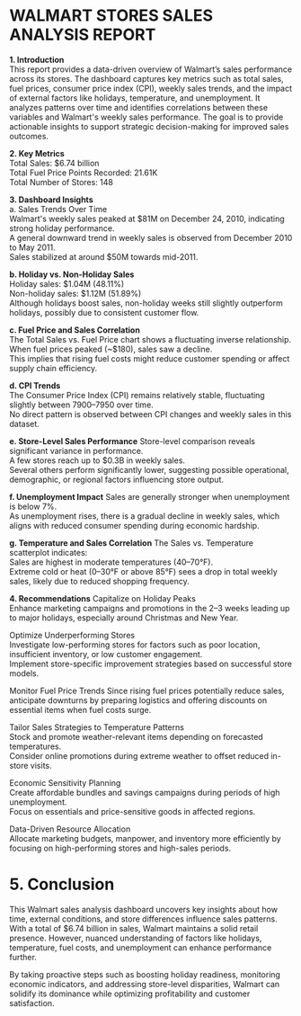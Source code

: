 # WALMART STORES SALES ANALYSIS REPORT

**1. Introduction**  
This report provides a data-driven overview of Walmart’s sales performance across its stores. The dashboard captures key metrics such as total sales, fuel prices, consumer price index (CPI), weekly sales trends, and the impact of external factors like holidays, temperature, and unemployment. It analyzes patterns over time and identifies correlations between these variables and Walmart's weekly sales performance. The goal is to provide actionable insights to support strategic decision-making for improved sales outcomes.  

**2. Key Metrics**  
Total Sales: $6.74 billion  
Total Fuel Price Points Recorded: 21.61K  
Total Number of Stores: 148  

**3. Dashboard Insights**  
a. Sales Trends Over Time  
Walmart's weekly sales peaked at $81M on December 24, 2010, indicating strong holiday performance.  
A general downward trend in weekly sales is observed from December 2010 to May 2011.  
Sales stabilized at around $50M towards mid-2011.  

**b. Holiday vs. Non-Holiday Sales**  
Holiday sales: $1.04M (48.11%)  
Non-holiday sales: $1.12M (51.89%)  
Although holidays boost sales, non-holiday weeks still slightly outperform holidays, possibly due to consistent customer flow.  
  
**c. Fuel Price and Sales Correlation**    
The Total Sales vs. Fuel Price chart shows a fluctuating inverse relationship.  
When fuel prices peaked (~$180), sales saw a decline.  
This implies that rising fuel costs might reduce customer spending or affect supply chain efficiency.  
  
**d. CPI Trends**  
The Consumer Price Index (CPI) remains relatively stable, fluctuating slightly between 7900–7950 over time.  
No direct pattern is observed between CPI changes and weekly sales in this dataset.  
  
**e. Store-Level Sales Performance**
Store-level comparison reveals significant variance in performance.  
A few stores reach up to $0.3B in weekly sales.  
Several others perform significantly lower, suggesting possible operational, demographic, or regional factors influencing store output.  

**f. Unemployment Impact**
Sales are generally stronger when unemployment is below 7%.  
As unemployment rises, there is a gradual decline in weekly sales, which aligns with reduced consumer spending during economic hardship.  

**g. Temperature and Sales Correlation**
The Sales vs. Temperature scatterplot indicates:  
Sales are highest in moderate temperatures (40–70°F).  
Extreme cold or heat (0–30°F or above 85°F) sees a drop in total weekly sales, likely due to reduced shopping frequency.  
  
**4. Recommendations**
Capitalize on Holiday Peaks  
Enhance marketing campaigns and promotions in the 2–3 weeks leading up to major holidays, especially around Christmas and New Year.  
  
Optimize Underperforming Stores  
Investigate low-performing stores for factors such as poor location, insufficient inventory, or low customer engagement.  
Implement store-specific improvement strategies based on successful store models.  

Monitor Fuel Price Trends
Since rising fuel prices potentially reduce sales, anticipate downturns by preparing logistics and offering discounts on essential items when fuel costs surge.

Tailor Sales Strategies to Temperature Patterns  
Stock and promote weather-relevant items depending on forecasted temperatures.  
Consider online promotions during extreme weather to offset reduced in-store visits.  

Economic Sensitivity Planning  
Create affordable bundles and savings campaigns during periods of high unemployment.  
Focus on essentials and price-sensitive goods in affected regions.  
  
Data-Driven Resource Allocation  
Allocate marketing budgets, manpower, and inventory more efficiently by focusing on high-performing stores and high-sales periods.  
  
# 5. Conclusion  
This Walmart sales analysis dashboard uncovers key insights about how time, external conditions, and store differences influence sales patterns. With a total of $6.74 billion in sales, Walmart maintains a solid retail presence. However, nuanced understanding of factors like holidays, temperature, fuel costs, and unemployment can enhance performance further.  
  
By taking proactive steps such as boosting holiday readiness, monitoring economic indicators, and addressing store-level disparities, Walmart can solidify its dominance while optimizing profitability and customer satisfaction.  


